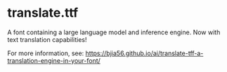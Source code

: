 # translate.ttf

A font containing a large language model and inference engine. Now with
text translation capabilities!

For more information, see: https://bjia56.github.io/ai/translate-tff-a-translation-engine-in-your-font/
